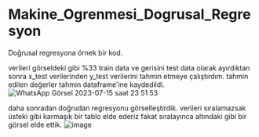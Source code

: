 # Makine_Ogrenmesi_Dogrusal_Regresyon
Doğrusal regresyona örnek bir kod.


verileri görseldeki gibi %33 train data ve gerisini test data olarak ayırdıktan sonra x_test verilerinden y_test verilerini tahmin etmeye çalıştırdım. tahmin edilen değerler tahmin dataframe'ine kaydedildi.
![WhatsApp Görsel 2023-07-15 saat 23 51 53](https://github.com/yilmaz-hcsm/Makine_Ogrenmesi_Dogrusal_Regresyon/assets/77545489/c6b0b403-f2a2-4515-a954-efe7107d3aae)





daha sonradan doğrudan regresyonu görselleştirdik.
verileri sıralamazsak üsteki gibi karmaşık bir tablo elde ederiz fakat sıralayınca altındaki gibi bir görsel elde ettik.
![image](https://github.com/yilmaz-hcsm/Makine_Ogrenmesi_Dogrusal_Regresyon/assets/77545489/bd8ab2a9-0b01-4203-97cf-27e387ae5c5b)

